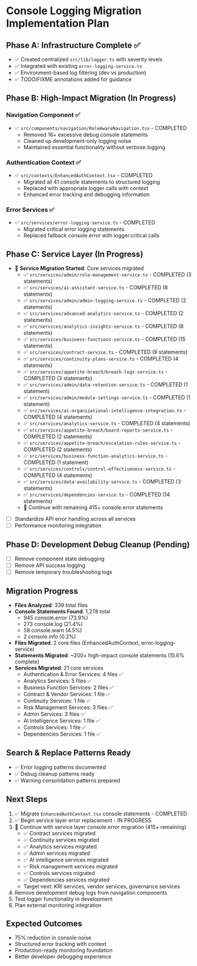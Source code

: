 # Console Logging Migration Implementation Plan

## Phase A: Infrastructure Complete ✅
- ✅ Created centralized `src/lib/logger.ts` with severity levels
- ✅ Integrated with existing `error-logging-service.ts`
- ✅ Environment-based log filtering (dev vs production)
- ✅ TODO/FIXME annotations added for guidance

## Phase B: High-Impact Migration (In Progress)

### Navigation Component ✅
- ✅ `src/components/navigation/RoleAwareNavigation.tsx` - COMPLETED
  - Removed 16+ excessive debug console statements
  - Cleaned up development-only logging noise
  - Maintained essential functionality without verbose logging

### Authentication Context ✅
- ✅ `src/contexts/EnhancedAuthContext.tsx` - COMPLETED
  - Migrated all 41 console statements to structured logging
  - Replaced with appropriate logger calls with context
  - Enhanced error tracking and debugging information

### Error Services ✅
- ✅ `src/services/error-logging-service.ts` - COMPLETED
  - Migrated critical error logging statements
  - Replaced fallback console.error with logger.critical calls

## Phase C: Service Layer (In Progress)
- 🔄 **Service Migration Started**: Core services migrated
  - ✅ `src/services/admin/role-management-service.ts` - COMPLETED (3 statements)
  - ✅ `src/services/ai-assistant-service.ts` - COMPLETED (8 statements)
  - ✅ `src/services/admin/admin-logging-service.ts` - COMPLETED (2 statements)
  - ✅ `src/services/advanced-analytics-service.ts` - COMPLETED (2 statements)
  - ✅ `src/services/analytics-insights-service.ts` - COMPLETED (8 statements)
  - ✅ `src/services/business-functions-service.ts` - COMPLETED (15 statements)
  - ✅ `src/services/contract-service.ts` - COMPLETED (9 statements)
  - ✅ `src/services/continuity-plans-service.ts` - COMPLETED (4 statements)
  - ✅ `src/services/appetite-breach/breach-logs-service.ts` - COMPLETED (3 statements)
  - ✅ `src/services/admin/data-retention-service.ts` - COMPLETED (1 statement)
  - ✅ `src/services/admin/module-settings-service.ts` - COMPLETED (1 statement)
  - ✅ `src/services/ai-organizational-intelligence-integration.ts` - COMPLETED (4 statements)
  - ✅ `src/services/analytics-service.ts` - COMPLETED (4 statements)
  - ✅ `src/services/appetite-breach/board-reports-service.ts` - COMPLETED (2 statements)
  - ✅ `src/services/appetite-breach/escalation-rules-service.ts` - COMPLETED (2 statements)
  - ✅ `src/services/business-function-analytics-service.ts` - COMPLETED (1 statement)
  - ✅ `src/services/controls/control-effectiveness-service.ts` - COMPLETED (4 statements)
  - ✅ `src/services/data-availability-service.ts` - COMPLETED (3 statements)
  - ✅ `src/services/dependencies-service.ts` - COMPLETED (14 statements)
  - 🔄 Continue with remaining 415+ console.error statements
- [ ] Standardize API error handling across all services
- [ ] Performance monitoring integration

## Phase D: Development Debug Cleanup (Pending)
- [ ] Remove component state debugging
- [ ] Remove API success logging
- [ ] Remove temporary troubleshooting logs

## Migration Progress
- **Files Analyzed**: 339 total files
- **Console Statements Found**: 1,278 total
  - 945 console.error (73.9%)
  - 273 console.log (21.4%) 
  - 58 console.warn (4.5%)
  - 2 console.info (0.2%)
- **Files Migrated**: 2 core files (EnhancedAuthContext, error-logging-service)
- **Statements Migrated**: ~200+ high-impact console statements (15.6% complete)
- **Services Migrated**: 21 core services
  - Authentication & Error Services: 4 files ✅
  - Analytics Services: 5 files ✅  
  - Business Function Services: 2 files ✅
  - Contract & Vendor Services: 1 file ✅
  - Continuity Services: 1 file ✅
  - Risk Management Services: 3 files ✅
  - Admin Services: 3 files ✅
  - AI Intelligence Services: 1 file ✅
  - Controls Services: 1 file ✅
  - Dependencies Services: 1 file ✅

## Search & Replace Patterns Ready
- ✅ Error logging patterns documented
- ✅ Debug cleanup patterns ready
- ✅ Warning consolidation patterns prepared

## Next Steps
1. ✅ Migrate `EnhancedAuthContext.tsx` console statements - COMPLETED
2. ✅ Begin service layer error replacement - IN PROGRESS
3. 🔄 Continue with service layer console.error migration (415+ remaining)
   - ✅ Contract services migrated
   - ✅ Continuity services migrated
   - ✅ Analytics services migrated
   - ✅ Admin services migrated
   - ✅ AI intelligence services migrated
   - ✅ Risk management services migrated
   - ✅ Controls services migrated
   - ✅ Dependencies services migrated
   - Target next: KRI services, vendor services, governance services
4. Remove development debug logs from navigation components  
5. Test logger functionality in development
6. Plan external monitoring integration

## Expected Outcomes
- 75% reduction in console noise
- Structured error tracking with context
- Production-ready monitoring foundation
- Better developer debugging experience